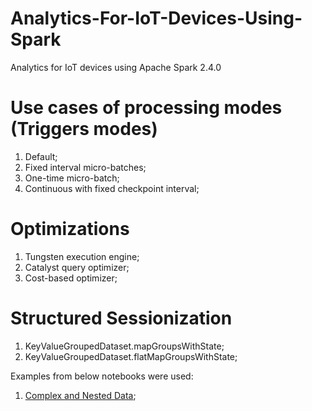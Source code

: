 # Analytics-For-IoT-Devices-Using-Spark
Analytics for IoT devices using Apache Spark 2.4.0

# Use cases of processing modes (Triggers modes)
1) Default;
2) Fixed interval micro-batches;
3) One-time micro-batch;
2) Continuous with fixed checkpoint interval;

# Optimizations
1) Tungsten execution engine;
2) Catalyst query optimizer;
3) Cost-based optimizer;

# Structured Sessionization
1) KeyValueGroupedDataset.mapGroupsWithState;
2) KeyValueGroupedDataset.flatMapGroupsWithState;


Examples from below notebooks were used:

1) [Complex and Nested Data](https://docs.databricks.com/spark/latest/dataframes-datasets/complex-nested-data.html);


